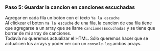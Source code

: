 ### Paso 5: Guardar la cancion en canciones escuchadas
Agregar en cada fila un boton con el texto `Ya la escuche` <br/>
Al clickear el boton `Ya la escuche` de una fila, la cancion de esa fila tiene que agregarse a un array que se llame `cancionesEscuchadas` y se tiene que borrar de mi array de canciones. <br/>
Todavía no queremos actualizar el HTML. Sólo queremos hacer que se actualicen los arrays y poder ver con un `console.log` ambos arrays.<br/>
